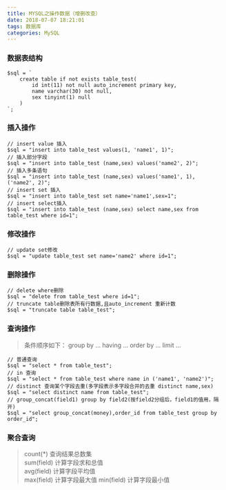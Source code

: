 ```yaml
---
title: MYSQL之操作数据（增删改查）
date: 2018-07-07 18:21:01
tags: 数据库
categories: MySQL
---
```

### 数据表结构
```
$sql = `
	create table if not exists table_test(
		id int(11) not null auto_increment primary key,
		name varchar(30) not null,
		sex tinyint(1) null
	)
`;
```

### 插入操作
```
// insert value 插入
$sql = "insert into table_test values(1, 'name1', 1)";
// 插入部分字段
$sql = "insert into table_test (name,sex) values('name2', 2)";
// 插入多条语句
$sql = "insert into table_test (name,sex) values('name1', 1), ('name2', 2)";
// insert set 插入
$sql = "insert into table_test set name='name1',sex=1";
// insert select插入
$sql = "insert into table_test (name,sex) select name,sex from table_test where id=1";
```

###  修改操作
```
// update set修改
$sql = "update table_test set name='name2' where id=1";
```

### 删除操作
```
// delete where删除
$sql = "delete from table_test where id=1";
// truncate table删除表所有行数据,且auto_increment 重新计数
$sql = "truncate table table_test";
```

### 查询操作
> 条件顺序如下： group by ... having ... order by ... limit ...

```
// 普通查询
$sql = "select * from table_test";
// in 查询
$sql = "select * from table_test where name in ('name1', 'name2')";
// distinct 查询某个字段去重(多字段表示多字段合并的去重 distinct name,sex)
$sql = "select distinct name from table_test";
// group_concat(field1) group by field2(按field2分组后，field1的值用，隔开)
$sql = "select group_concat(money),order_id from table_test group by order_id";
```

### 聚合查询
> count(*) 查询结果总数集  
sum(field) 计算字段求和总值  
avg(field) 计算字段平均值  
max(field) 计算字段最大值
min(field) 计算字段最小值